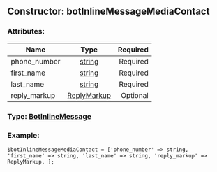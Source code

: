 ## Constructor: botInlineMessageMediaContact  

### Attributes:

| Name     |    Type       | Required |
|----------|:-------------:|---------:|
|phone\_number|[string](../types/string.md) | Required|
|first\_name|[string](../types/string.md) | Required|
|last\_name|[string](../types/string.md) | Required|
|reply\_markup|[ReplyMarkup](../types/ReplyMarkup.md) | Optional|


### Type: [BotInlineMessage](../types/BotInlineMessage.md)

### Example:


```
$botInlineMessageMediaContact = ['phone_number' => string, 'first_name' => string, 'last_name' => string, 'reply_markup' => ReplyMarkup, ];
```